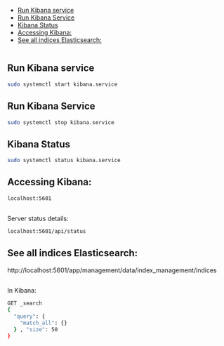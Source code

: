 <!--ts-->
   * [Run Kibana service](#run-kibana-service)
   * [Run Kibana Service](#run-kibana-service-1)
   * [Kibana Status](#kibana-status)
   * [Accessing Kibana:](#accessing-kibana)
   * [See all indices Elasticsearch:](#see-all-indices-elasticsearch)

<!-- Created by https://github.com/ekalinin/github-markdown-toc -->
<!-- Added by: gil_diy, at: Thu 29 Dec 2022 15:16:57 IST -->

<!--te-->


```bash
```


## Run Kibana service

```bash
sudo systemctl start kibana.service
```

## Run Kibana Service

```bash
sudo systemctl stop kibana.service
```

## Kibana Status

```bash
sudo systemctl status kibana.service
```


## Accessing Kibana:
```bash
localhost:5601
```

##

Server status details:
```bash
localhost:5601/api/status
```

## See all indices Elasticsearch:
http://localhost:5601/app/management/data/index_management/indices


##

In Kibana:
```bash
GET _search
{
  "query": {
    "match_all": {}
  } , "size": 50
}
```
